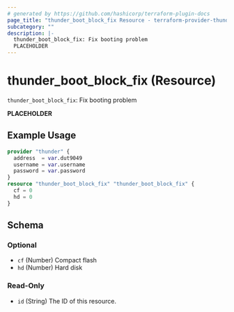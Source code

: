 ```yaml
---
# generated by https://github.com/hashicorp/terraform-plugin-docs
page_title: "thunder_boot_block_fix Resource - terraform-provider-thunder"
subcategory: ""
description: |-
  thunder_boot_block_fix: Fix booting problem
  PLACEHOLDER
---
```


# thunder_boot_block_fix (Resource)

`thunder_boot_block_fix`: Fix booting problem

__PLACEHOLDER__

## Example Usage

```terraform
provider "thunder" {
  address  = var.dut9049
  username = var.username
  password = var.password
}
resource "thunder_boot_block_fix" "thunder_boot_block_fix" {
  cf = 0
  hd = 0
}
```

<!-- schema generated by tfplugindocs -->
## Schema

### Optional

- `cf` (Number) Compact flash
- `hd` (Number) Hard disk

### Read-Only

- `id` (String) The ID of this resource.


